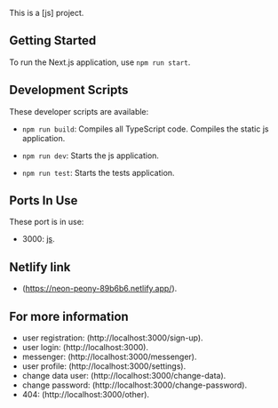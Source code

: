 This is a [js] project.

## Getting Started

To run the Next.js application, use `npm run start`.

## Development Scripts

These developer scripts are available:

- `npm run build`: Compiles all TypeScript code. Compiles the static js application.

- `npm run dev`: Starts the js application.

- `npm run test`: Starts the tests application.

## Ports In Use

These port is in use:

- 3000: [js](http://localhost:3000/).

## Netlify link

- (https://neon-peony-89b6b6.netlify.app/).

## For more information

- user registration: (http://localhost:3000/sign-up).
- user login: (http://localhost:3000).
- messenger: (http://localhost:3000/messenger).
- user profile: (http://localhost:3000/settings).
- change data user: (http://localhost:3000/change-data).
- change password: (http://localhost:3000/change-password).
- 404: (http://localhost:3000/other).
